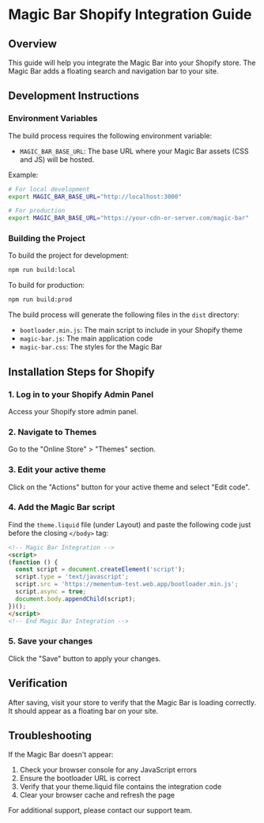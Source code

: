 # Magic Bar Shopify Integration Guide

## Overview
This guide will help you integrate the Magic Bar into your Shopify store. The Magic Bar adds a floating search and navigation bar to your site.

## Development Instructions

### Environment Variables

The build process requires the following environment variable:

- `MAGIC_BAR_BASE_URL`: The base URL where your Magic Bar assets (CSS and JS) will be hosted.

Example:
```bash
# For local development
export MAGIC_BAR_BASE_URL="http://localhost:3000"

# For production
export MAGIC_BAR_BASE_URL="https://your-cdn-or-server.com/magic-bar"
```

### Building the Project

To build the project for development:
```bash
npm run build:local
```

To build for production:
```bash
npm run build:prod
```

The build process will generate the following files in the `dist` directory:
- `bootloader.min.js`: The main script to include in your Shopify theme
- `magic-bar.js`: The main application code
- `magic-bar.css`: The styles for the Magic Bar

## Installation Steps for Shopify

### 1. Log in to your Shopify Admin Panel

Access your Shopify store admin panel.

### 2. Navigate to Themes

Go to the "Online Store" > "Themes" section.

### 3. Edit your active theme

Click on the "Actions" button for your active theme and select "Edit code".

### 4. Add the Magic Bar script

Find the `theme.liquid` file (under Layout) and paste the following code just before the closing `</body>` tag:

```html
<!-- Magic Bar Integration -->
<script>
(function () {
  const script = document.createElement('script');
  script.type = 'text/javascript';
  script.src = 'https://mementum-test.web.app/bootloader.min.js';
  script.async = true;
  document.body.appendChild(script);
})();
</script>
<!-- End Magic Bar Integration -->
```

### 5. Save your changes

Click the "Save" button to apply your changes.

## Verification

After saving, visit your store to verify that the Magic Bar is loading correctly. It should appear as a floating bar on your site.

## Troubleshooting

If the Magic Bar doesn't appear:
1. Check your browser console for any JavaScript errors
2. Ensure the bootloader URL is correct
3. Verify that your theme.liquid file contains the integration code
4. Clear your browser cache and refresh the page

For additional support, please contact our support team. 
